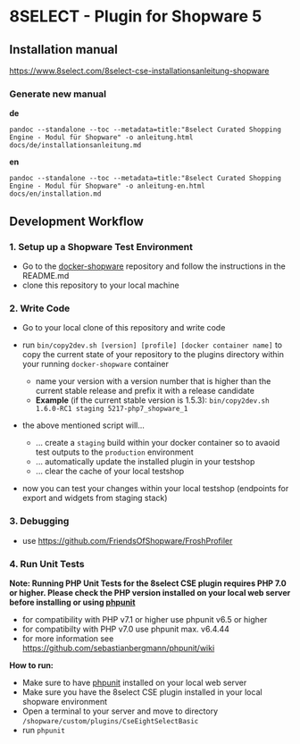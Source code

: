 # 8SELECT - Plugin for Shopware 5

## Installation manual

https://www.8select.com/8select-cse-installationsanleitung-shopware

### Generate new manual

**de**
```
pandoc --standalone --toc --metadata=title:"8select Curated Shopping Engine - Modul für Shopware" -o anleitung.html docs/de/installationsanleitung.md
```

**en** 
```
pandoc --standalone --toc --metadata=title:"8select Curated Shopping Engine - Modul für Shopware" -o anleitung-en.html docs/en/installation.md
```

## Development Workflow

### 1. Setup up a Shopware Test Environment

- Go to the [docker-shopware](https://github.com/8select/docker-shopware) repository and follow the instructions in the README.md
- clone this repository to your local machine

### 2. Write Code

- Go to your local clone of this repository and write code
- run `bin/copy2dev.sh [version] [profile] [docker container name]` to copy the current state of your repository to the plugins directory within your running `docker-shopware` container
    - name your version with a version number that is higher than the current stable release and prefix it with a release candidate
    - **Example** (if the current stable version is 1.5.3): `bin/copy2dev.sh 1.6.0-RC1 staging 5217-php7_shopware_1`
- the above mentioned script will...

  - ... create a `staging` build within your docker container so to avaoid test outputs to the `production` environment
  - ... automatically update the installed plugin in your testshop
  - ... clear the cache of your local testshop

- now you can test your changes within your local testshop (endpoints for export and widgets from staging stack)

### 3. Debugging

- use https://github.com/FriendsOfShopware/FroshProfiler

### 4. Run Unit Tests

**Note: Running PHP Unit Tests for the 8select CSE plugin requires PHP 7.0 or higher. Please check the PHP version installed on your local web server before installing or using [phpunit](https://phpunit.de/)**
- for compatibility with PHP v7.1 or higher use phpunit v6.5 or higher
- for compatibilty with PHP v7.0 use phpunit max. v6.4.44
- for more information see https://github.com/sebastianbergmann/phpunit/wiki 

**How to run:** 
- Make sure to have [phpunit](https://phpunit.de/) installed on your local web server
- Make sure you have the 8select CSE plugin installed in your local shopware environment
- Open a terminal to your server and move to directory `/shopware/custom/plugins/CseEightSelectBasic`
- run `phpunit`
